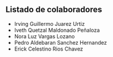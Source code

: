 
## Listado de colaboradores  

- Irving Guillermo Juarez Urtiz  
- Iveth Quetzal Maldonado Peñaloza  
- Nora Luz Vargas Lozano  
- Pedro Aldebaran Sanchez Hernandez  
- Erick Celestino Rios Chavez

